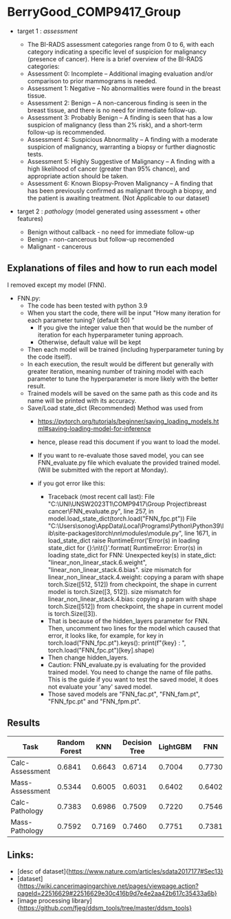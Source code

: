 # BerryGood_COMP9417_Group

- target 1 : *assessment*
  - The BI-RADS assessment categories range from 0 to 6, with each category indicating a specific level of suspicion for malignancy (presence of cancer). Here is a brief overview of the BI-RADS categories:
  - Assessment 0: Incomplete – Additional imaging evaluation and/or comparison to prior mammograms is needed.
  - Assessment 1: Negative – No abnormalities were found in the breast tissue.
  - Assessment 2: Benign – A non-cancerous finding is seen in the breast tissue, and there is no need for immediate follow-up.
  - Assessment 3: Probably Benign – A finding is seen that has a low suspicion of malignancy (less than 2% risk), and a short-term follow-up is recommended.
  - Assessment 4: Suspicious Abnormality – A finding with a moderate suspicion of malignancy, warranting a biopsy or further diagnostic tests.
  - Assessment 5: Highly Suggestive of Malignancy – A finding with a high likelihood of cancer (greater than 95% chance), and appropriate action should be taken.
  - Assessment 6: Known Biopsy-Proven Malignancy – A finding that has been previously confirmed as malignant through a biopsy, and the patient is awaiting treatment.
    (Not Applicable to our dataset)
  
- target 2 : *pathology* (model generated using assessment + other features)
  - Benign without callback - no need for immediate follow-up
  - Benign - non-cancerous but follow-up recomended 
  - Malignant - cancerous

## Explanations of files and how to run each model

I removed except my model (FNN).
  
- FNN.py:
  - The code has been tested with python 3.9
  - When you start the code, there will be input "How many iteration for each parameter tuning? (default 50) "
    - If you give the integer value then that would be the number of iteration for each hyperparameter tuning approach.
    - Otherwise, default value will be kept
  - Then each model will be trained (including hyperparameter tuning by the code itself).
  - In each execution, the result would be different but generally with greater iteration, meaning number of training model with each parameter to tune the hyperparameter is more likely with the better result.
  - Trained models will be saved on the same path as this code and its name will be printed with its accuracy.
  - Save/Load state_dict (Recommended) Method was used from 
    - https://pytorch.org/tutorials/beginner/saving_loading_models.html#saving-loading-model-for-inference
    - hence, please read this document if you want to load the model.
    
    
    - If you want to re-evaluate those saved model, you can see FNN_evaluate.py file which evaluate the provided trained model. (Will be submitted with the report at Monday).
    - if you got error like this:
      - Traceback (most recent call last):
          File "C:\UNI\UNSW2023T1\COMP9417\Group Project\breast cancer\FNN_evaluate.py", line 257, in <module>
            model.load_state_dict(torch.load("FNN_fpc.pt"))
          File "C:\Users\sonog\AppData\Local\Programs\Python\Python39\lib\site-packages\torch\nn\modules\module.py", line 1671, in load_state_dict
            raise RuntimeError('Error(s) in loading state_dict for {}:\n\t{}'.format(
        RuntimeError: Error(s) in loading state_dict for FNN:
                Unexpected key(s) in state_dict: "linear_non_linear_stack.6.weight", "linear_non_linear_stack.6.bias".
                size mismatch for linear_non_linear_stack.4.weight: copying a param with shape torch.Size([512, 512]) from checkpoint, the shape in current model is torch.Size([3, 512]).
                size mismatch for linear_non_linear_stack.4.bias: copying a param with shape torch.Size([512]) from checkpoint, the shape in current model is torch.Size([3]).
      - That is because of the hidden_layers parameter for FNN. Then, uncomment two lines for the model which caused that error, it looks like, for example, 
        for key in torch.load("FNN_fpc.pt").keys():
          print(f"{key} : ", torch.load("FNN_fpc.pt")[key].shape)
      - Then change hidden_layers.
      - Caution: FNN_evaluate.py is evaluating for the provided trained model. You need to change the name of file paths. This is the guide if you want to test the saved model, it does not evaluate your 'any' saved model.
      - Those saved models are "FNN_fac.pt", "FNN_fam.pt", "FNN_fpc.pt" and "FNN_fpm.pt".

## Results
| Task                 | Random Forest | KNN    | Decision Tree | LightGBM | FNN    | Best       |
|----------------------|---------------|--------|---------------|----------|--------|------------|
| Calc-Assessment      | 0.6841        | 0.6643 | 0.6714        | 0.7004   | 0.7730 | FNN        |
| Mass-Assessment      | 0.5344        | 0.6005 | 0.6031        | 0.6402   | 0.6402 | FNN/LightGBM |
| Calc-Pathology       | 0.7383        | 0.6986 | 0.7509        | 0.7220   | 0.7546 | FNN        |
| Mass-Pathology       | 0.7592        | 0.7169 | 0.7460        | 0.7751   | 0.7381 | LightGBM   |

## Links:
 - [desc of dataset]{https://www.nature.com/articles/sdata2017177#Sec13}
 - [dataset]{https://wiki.cancerimagingarchive.net/pages/viewpage.action?pageId=22516629#22516629e30c416b9d7e4e2aa42b617c35433a6b}
 - [image processing library]{https://github.com/fjeg/ddsm_tools/tree/master/ddsm_tools}  